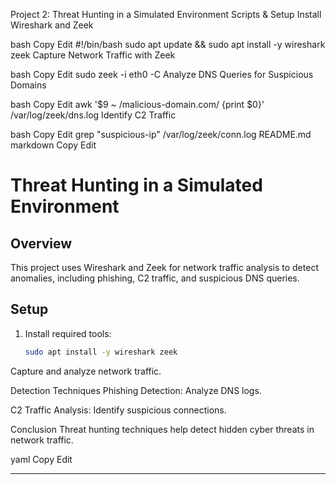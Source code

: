 Project 2: Threat Hunting in a Simulated Environment
Scripts & Setup
Install Wireshark and Zeek

bash
Copy
Edit
#!/bin/bash
sudo apt update && sudo apt install -y wireshark zeek
Capture Network Traffic with Zeek

bash
Copy
Edit
sudo zeek -i eth0 -C
Analyze DNS Queries for Suspicious Domains

bash
Copy
Edit
awk '$9 ~ /malicious-domain.com/ {print $0}' /var/log/zeek/dns.log
Identify C2 Traffic

bash
Copy
Edit
grep "suspicious-ip" /var/log/zeek/conn.log
README.md
markdown
Copy
Edit
# Threat Hunting in a Simulated Environment

## Overview
This project uses Wireshark and Zeek for network traffic analysis to detect anomalies, including phishing, C2 traffic, and suspicious DNS queries.

## Setup
1. Install required tools:
   ```bash
   sudo apt install -y wireshark zeek
Capture and analyze network traffic.

Detection Techniques
Phishing Detection: Analyze DNS logs.

C2 Traffic Analysis: Identify suspicious connections.

Conclusion
Threat hunting techniques help detect hidden cyber threats in network traffic.

yaml
Copy
Edit

---
